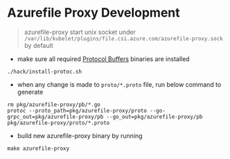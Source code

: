 # Azurefile Proxy Development

> azurefile-proxy start unix socket under `/var/lib/kubelet/plugins/file.csi.azure.com/azurefile-proxy.sock` by default

 - make sure all required [Protocol Buffers](https://github.com/protocolbuffers/protobuf) binaries are installed
```console
./hack/install-protoc.sh
```
 - when any change is made to `proto/*.proto` file, run below command to generate
```console
rm pkg/azurefile-proxy/pb/*.go
protoc --proto_path=pkg/azurefile-proxy/proto --go-grpc_out=pkg/azurefile-proxy/pb --go_out=pkg/azurefile-proxy/pb pkg/azurefile-proxy/proto/*.proto
```
 - build new azurefile-proxy binary by running
```console
make azurefile-proxy
```

